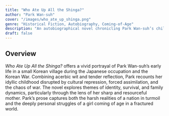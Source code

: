 ```yaml
---
title: "Who Ate Up All the Shinga?"  
author: "Park Wan-suh"  
cover: "/images/who_ate_up_shinga.png"  
genre: "Historical Fiction, Autobiography, Coming-of-Age"  
description: "An autobiographical novel chronicling Park Wan-suh’s childhood during the Japanese occupation of Korea and the Korean Wa."  
draft: false  
---
```


## Overview
*Who Ate Up All the Shinga?* offers a vivid portrayal of Park Wan-suh’s early life in a small Korean village during the Japanese occupation and the Korean War. Combining acerbic wit and tender reflection, Park recounts her idyllic childhood disrupted by cultural repression, forced assimilation, and the chaos of war. The novel explores themes of identity, survival, and family dynamics, particularly through the lens of her sharp and resourceful mother. Park’s prose captures both the harsh realities of a nation in turmoil and the deeply personal struggles of a girl coming of age in a fractured world.  
